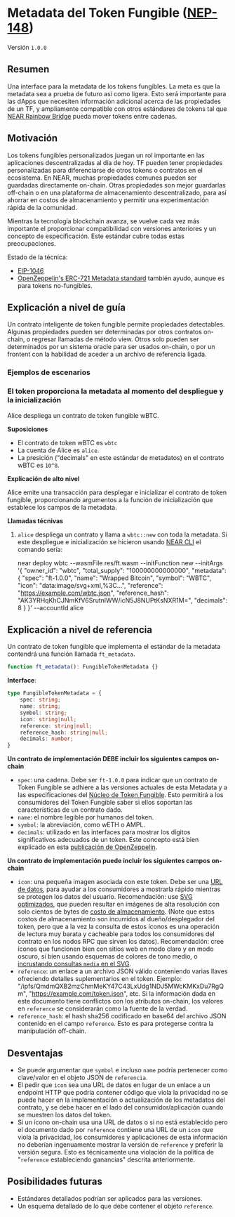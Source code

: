# Metadata del Token Fungible ([NEP-148](https://github.com/near/NEPs/discussions/148))

Versión `1.0.0`

## Resumen
[summary]: #summary

Una interface para la metadata de los tokens fungibles. La meta es que la metadata sea a prueba de futuro así como ligera. Esto será importante para las dApps que necesiten información adicional acerca de las propiedades de un TF, y ampliamente compatible con otros estándares de tokens tal que [NEAR Rainbow Bridge](https://near.org/blog/eth-near-rainbow-bridge/) pueda mover tokens entre cadenas.

## Motivación

Los tokens fungibles personalizados juegan un rol importante en las aplicaciones descentralizadas al día de hoy. TF pueden tener propiedades personalizadas para diferenciarse de otros tokens o contratos en el ecosistema. En NEAR, muchas propiedades comunes pueden ser guardadas directamente on-chain. Otras propiedades son mejor guardarlas off-chain o en una plataforma de almacenamiento descentralizado, para así ahorrar en costos de almacenamiento y permitir una experimentación rápida de la comunidad.

Mientras la tecnología blockchain avanza, se vuelve cada vez más importante el proporcionar compatibilidad con versiones anteriores y un concepto de especificación. Este estándar cubre todas estas preocupaciones. 

Estado de la técnica:

- [EIP-1046](https://eips.ethereum.org/EIPS/eip-1046)
- [OpenZeppelin's ERC-721 Metadata standard](https://docs.openzeppelin.com/contracts/2.x/api/token/erc721#ERC721Metadata) también ayudo, aunque es para tokens no-fungibles.

## Explicación a nivel de guía

Un contrato inteligente de token fungible permite propiedades detectables. Algunas propiedades pueden ser determinadas por otros contratos on-chain, o regresar llamadas de método view.
Otros solo pueden ser determinados por un sistema oracle para ser usados on-chain, o por un frontent con la habilidad de aceder a un archivo de referencia ligada.

### Ejemplos de escenarios

### El token proporciona la metadata al momento del despliegue y la inicialización

Alice despliega un contrato de token fungible wBTC.

**Suposiciones**

- El contrato de token wBTC es `wbtc`
- La cuenta de Alice es `alice`.
- La presición ("decimals" en este estándar de metadatos) en el contrato wBTC es `10^8`.

**Explicación de alto nivel**

Alice emite una transacción para desplegar e inicializar el contrato de token fungible, proporcionando argumentos a la función de inicialización que establece los campos de la metadata.

**Llamadas técnivas**

1. `alice` despliega un contrato y llama a `wbtc::new` con toda la metadata. Si este despliegue e inicialización se hicieron usando [NEAR CLI](https://docs.near.org/docs/tools/near-cli) el comando sería:

    near deploy wbtc --wasmFile res/ft.wasm --initFunction new --initArgs '{
      "owner_id": "wbtc",
      "total_supply": "100000000000000",
      "metadata": {
         "spec": "ft-1.0.0",
         "name": "Wrapped Bitcoin",
         "symbol": "WBTC",
         "icon": "data:image/svg+xml,%3C…",
         "reference": "https://example.com/wbtc.json",
         "reference_hash": "AK3YRHqKhCJNmKfV6SrutnlWW/icN5J8NUPtKsNXR1M=",
         "decimals": 8
      }
    }' --accountId alice

## Explicación a nivel de referencia

Un contrato de token fungible que implementa el estándar de la metadata contendrá una función llamada `ft_metadata`.

```ts
function ft_metadata(): FungibleTokenMetadata {}
```

**Interface**:

```ts
type FungibleTokenMetadata = {
    spec: string;
    name: string;
    symbol: string;
    icon: string|null;
    reference: string|null;
    reference_hash: string|null;
    decimals: number;
}
```

**Un contrato de implementación DEBE incluir los siguientes campos on-chain**

- `spec`: una cadena. Debe ser `ft-1.0.0` para indicar que un contrato de Token Fungible se adhiere a las versiones actuales de esta Metadata y a las especificaciones del [Núcleo de Token Fungible](./FungibleTokenCore.md). Esto permitirá a los consumidores del Token Fungible saber si ellos soportan las características de un contrato dado.
- `name`: el nombre legible por humanos del token.
- `symbol`: la abreviación, como wETH o AMPL.
- `decimals`: utilizado en las interfaces para mostrar los dígitos significativos adecuados de un token. Este concepto está bien explicado en esta [publicación de OpenZeppelin](https://docs.openzeppelin.com/contracts/3.x/erc20#a-note-on-decimals).

**Un contrato de implementación puede incluír los siguientes campos on-chain**

- `icon`: una pequeña imagen asociada con este token. Debe ser una [URL de datos](https://developer.mozilla.org/en-US/docs/Web/HTTP/Basics_of_HTTP/Data_URIs), para ayudar a los consumidores a mostrarla rápido mientras se protegen los datos del usuario. Recomendación: use [SVG optimizados](https://codepen.io/tigt/post/optimizing-svgs-in-data-uris), que pueden resultar en imágenes de alta resolución con solo cientos de bytes de [costo de almacenamiento](https://docs.near.org/docs/concepts/storage-staking). (Note que estos costos de almacenamiento son incurridos al dueño/desplegador del token, pero que a la vez la consulta de estos íconos es una operación de lectura muy barata y cacheable para todos los consumidores del contrato en los nodos RPC que sirven los datos). Recomendación: cree íconos que funcionen bien con sitios web en modo claro y en modo oscuro, si bien usando esquemas de colores de tono medio, o [incrustando consultas `media` en el SVG](https://timkadlec.com/2013/04/media-queries-within-svg/).
- `reference`: un enlace a un archivo JSON válido conteniendo varias llaves ofreciendo detalles suplementarios en el token. Ejemplo: "/ipfs/QmdmQXB2mzChmMeKY47C43LxUdg1NDJ5MWcKMKxDu7RgQm", "https://example.com/token.json", etc. Si la información dada en este documento tiene conflictos con los atributos on-chain, los valores en `reference` se considerarán como la fuente de la verdad.
- `reference_hash`: el hash sha256 codificado en base64 del archivo JSON contenido en el campo `reference`. Esto es para protegerse contra la manipulación off-chain.

## Desventajas

- Se puede argumentar que `symbol` e incluso `name` podría pertenecer como clave/valor en el objeto JSON de `referencia`.
- El pedir que `icon` sea una URL de datos en lugar de un enlace a un endpoint HTTP que podría contener código que viola la privacidad no se puede hacer en la implementación o actualización de los metadatos del contrato, y se debe hacer en el lado del consumidor/aplicación cuando se muestren los datos del token.
- Si un ícono on-chain usa una URL de datos o si no está establecido pero el documento dado por `reference` contiene una URL de un `icon` que viola la privacidad, los consumidores y aplicaciones de esta información no deberían ingenuamente mostrar la versión de `reference` y preferir la versión segura. Esto es técnicamente una violación de la política de "`reference` estableciendo ganancias" descrita anteriormente.

## Posibilidades futuras

- Estándares detallados podrían ser aplicados para las versiones.
- Un esquema detallado de lo que debe contener el objeto `reference`.
